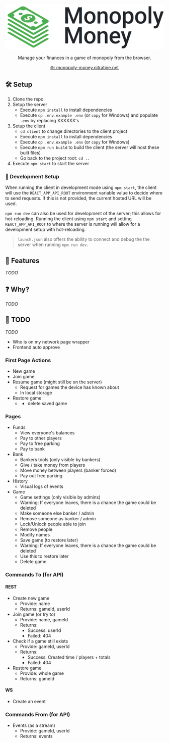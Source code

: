 <div style="text-align: center">
    <a href="https://monopoly-money.nitratine.net/"><img src="./client/src/img/banner.png" alt="Monopoly Money Banner" style="background: white;"></a>
</div>
<p align="center">Manage your finances in a game of monopoly from the browser.</p>
<p align="center"><a href="https://monopoly-money.nitratine.net/">🌐: monopoly-money.nitratine.net</a></p>

## 🛠️ Setup

1. Clone the repo.
2. Setup the server
   - Execute `npm install` to install dependencies
   - Execute `cp .env.example .env` (or `copy` for Windows) and populate `.env` by replacing XXXXXX's
3. Setup the client
   - `cd client` to change directories to the client project
   - Execute `npm install` to install dependencies
   - Execute `cp .env.example .env` (or `copy` for Windows)
   - Execute `npm run build` to build the client (the server will host these built files)
   - Go back to the project root: `cd ..`
4. Execute `npm start` to start the server

### 🧪 Development Setup

When running the client in development mode using `npm start`, the client will use the `REACT_APP_API_ROOT` environment variable value to decide where to send requests. If this is not provided, the current hosted URL will be used.

`npm run dev` can also be used for development of the server; this allows for hot-reloading. Running the client using `npm start` and setting `REACT_APP_API_ROOT` to where the server is running will allow for a development setup with hot-reloading.

> `launch.json` also offers the ability to connect and debug the the server when running `npm run dev`.

## 📝 Features

_TODO_

## ❓ Why?

_TODO_

## 🚧 TODO

_TODO_

- Who is on my network page wrapper
- Frontend auto approve

### First Page Actions

- New game
- Join game
- Resume game (might still be on the server)
  - Request for games the device has known about
  - In local storage
- Restore game
  - - delete saved game

### Pages

- Funds
  - View everyone's balances
  - Pay to other players
  - Pay to free parking
  - Pay to bank
- Bank
  - Bankers tools (only visible by bankers)
  - Give / take money from players
  - Move money between players (banker forced)
  - Pay out free parking
- History
  - Visual logs of events
- Game
  - Game settings (only visible by admins)
  - Warning: If everyone leaves, there is a chance the game could be deleted
  - Make someone else banker / admin
  - Remove someone as banker / admin
  - Lock/Unlock people able to join
  - Remove people
  - Modify names
  - Save game (to restore later)
  - Warning: If everyone leaves, there is a chance the game could be deleted
  - Use this to restore later
  - Delete game

### Commands To (for API)

#### REST

- Create new game
  - Provide: name
  - Returns: gameId, userId
- Join game (or try to)
  - Provide: name, gameId
  - Returns:
    - Success: userId
    - Failed: 404
- Check if a game still exists
  - Provide: gameId, userId
  - Returns:
    - Success: Created time / players + totals
    - Failed: 404
- Restore game
  - Provide: whole game
  - Returns: gameId

#### WS

- Create an event

### Commands From (for API)

- Events (as a stream)
  - Provide: gameId, userId
  - Returns: events
